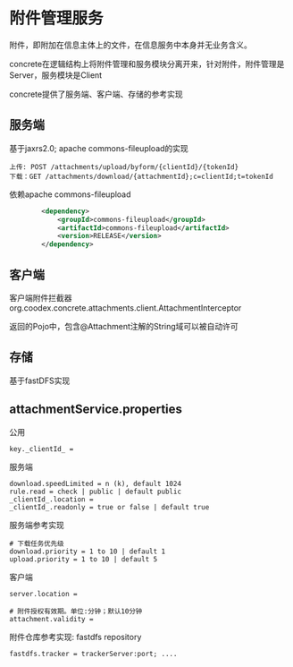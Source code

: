 # 附件管理服务

附件，即附加在信息主体上的文件，在信息服务中本身并无业务含义。

concrete在逻辑结构上将附件管理和服务模块分离开来，针对附件，附件管理是Server，服务模块是Client

concrete提供了服务端、客户端、存储的参考实现

## 服务端

基于jaxrs2.0; apache commons-fileupload的实现
    
    上传: POST /attachments/upload/byform/{clientId}/{tokenId}
    下载：GET /attachments/download/{attachmentId};c=clientId;t=tokenId
    
依赖apache commons-fileupload
```xml
        <dependency>
            <groupId>commons-fileupload</groupId>
            <artifactId>commons-fileupload</artifactId>
            <version>RELEASE</version>
        </dependency>
```

## 客户端

客户端附件拦截器
org.coodex.concrete.attachments.client.AttachmentInterceptor

返回的Pojo中，包含@Attachment注解的String域可以被自动许可

## 存储
 
基于fastDFS实现

## attachmentService.properties

公用

    key._clientId_ = 

服务端

    download.speedLimited = n (k), default 1024
    rule.read = check | public | default public
    _clientId_.location = 
    _clientId_.readonly = true or false | default true


服务端参考实现

    # 下载任务优先级
    download.priority = 1 to 10 | default 1
    upload.priority = 1 to 10 | default 5



客户端

    server.location = 
    
    # 附件授权有效期。单位:分钟；默认10分钟
    attachment.validity = 

附件仓库参考实现: fastdfs repository

    fastdfs.tracker = trackerServer:port; ....

